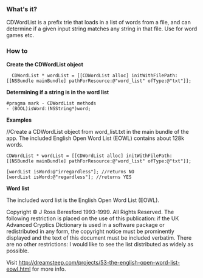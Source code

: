 ### What's it?

CDWordList is a prefix trie that loads in a list of words from a file, and can determine if a given input string matches any string in that file. Use for word games etc.

### How to

**Create the CDWordList object**

	  CDWordList * wordList = [[CDWordList alloc] initWithFilePath:[[NSBundle mainBundle] pathForResource:@"word_list" ofType:@"txt"]];

**Determining if a string is in the word list**

	#pragma mark - CDWordList methods
	- (BOOL)isWord:(NSString*)word;

**Examples**

  //Create a CDWordList object from word_list.txt in the main bundle of the app. The included English Open Word List (EOWL) contains about 128k words.

	CDWordList * wordList = [[CDWordList alloc] initWithFilePath:[[NSBundle mainBundle] pathForResource:@"word_list" ofType:@"txt"]];

	[wordList isWord:@"irregardless"]; //returns NO
	[wordList isWord:@"regardless"]; //returns YES
	
**Word list**

The included word list is the English Open Word List (EOWL).

Copyright © J Ross Beresford 1993-1999. All Rights Reserved. The following restriction is placed on the use of this publication: if the UK Advanced Cryptics Dictionary is used in a software package or redistributed in any form, the copyright notice must be prominently displayed and the text of this document must be included verbatim. There are no other restrictions: I would like to see the list distributed as widely as possible.

Visit http://dreamsteep.com/projects/53-the-english-open-word-list-eowl.html for more info.
